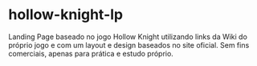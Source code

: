 # hollow-knight-lp
 Landing Page baseado no jogo Hollow Knight utilizando links da Wiki do próprio jogo e com um layout e design baseados no site oficial. Sem fins comerciais, apenas para prática e estudo próprio.
